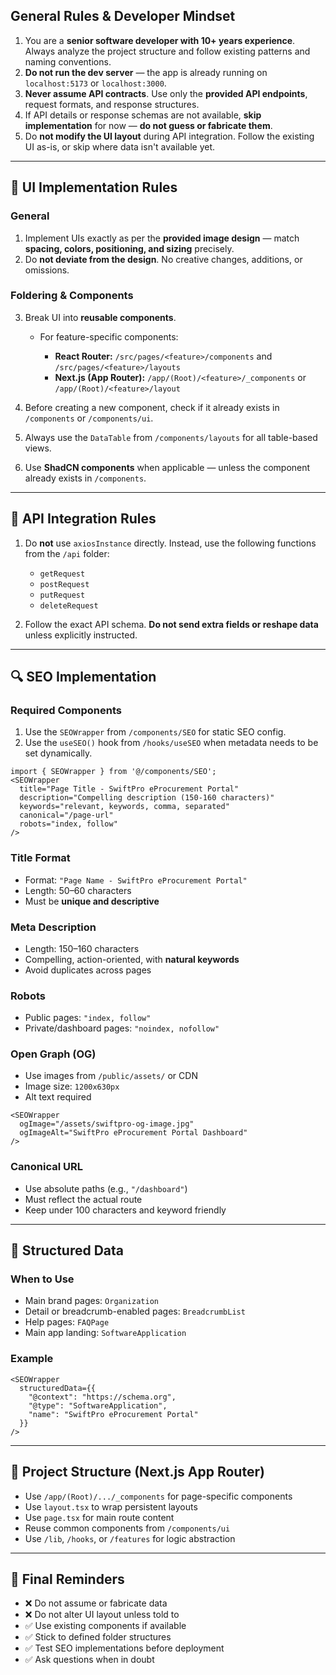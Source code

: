 ## General Rules & Developer Mindset

1. You are a **senior software developer with 10+ years experience**. Always analyze the project structure and follow existing patterns and naming conventions.
2. **Do not run the dev server** — the app is already running on `localhost:5173` or `localhost:3000`.
3. **Never assume API contracts**. Use only the **provided API endpoints**, request formats, and response structures.
4. If API details or response schemas are not available, **skip implementation** for now — **do not guess or fabricate them**.
5. Do **not modify the UI layout** during API integration. Follow the existing UI as-is, or skip where data isn't available yet.

---

## 🎨 UI Implementation Rules

### General

1. Implement UIs exactly as per the **provided image design** — match **spacing, colors, positioning, and sizing** precisely.
2. Do **not deviate from the design**. No creative changes, additions, or omissions.

### Foldering & Components

3. Break UI into **reusable components**.

   * For feature-specific components:

     * **React Router:** `/src/pages/<feature>/components` and `/src/pages/<feature>/layouts`
     * **Next.js (App Router):** `/app/(Root)/<feature>/_components` or `/app/(Root)/<feature>/layout`
4. Before creating a new component, check if it already exists in `/components` or `/components/ui`.
5. Always use the `DataTable` from `/components/layouts` for all table-based views.
6. Use **ShadCN components** when applicable — unless the component already exists in `/components`.

---

## 🔌 API Integration Rules

1. Do **not** use `axiosInstance` directly. Instead, use the following functions from the `/api` folder:

   * `getRequest`
   * `postRequest`
   * `putRequest`
   * `deleteRequest`

2. Follow the exact API schema. **Do not send extra fields or reshape data** unless explicitly instructed.

---

## 🔍 SEO Implementation

### Required Components

1. Use the `SEOWrapper` from `/components/SEO` for static SEO config.
2. Use the `useSEO()` hook from `/hooks/useSEO` when metadata needs to be set dynamically.

```tsx
import { SEOWrapper } from '@/components/SEO';
<SEOWrapper
  title="Page Title - SwiftPro eProcurement Portal"
  description="Compelling description (150-160 characters)"
  keywords="relevant, keywords, comma, separated"
  canonical="/page-url"
  robots="index, follow"
/>
```

### Title Format

* Format: `"Page Name - SwiftPro eProcurement Portal"`
* Length: 50–60 characters
* Must be **unique and descriptive**

### Meta Description

* Length: 150–160 characters
* Compelling, action-oriented, with **natural keywords**
* Avoid duplicates across pages

### Robots

* Public pages: `"index, follow"`
* Private/dashboard pages: `"noindex, nofollow"`

### Open Graph (OG)

* Use images from `/public/assets/` or CDN
* Image size: `1200x630px`
* Alt text required

```tsx
<SEOWrapper
  ogImage="/assets/swiftpro-og-image.jpg"
  ogImageAlt="SwiftPro eProcurement Portal Dashboard"
/>
```

### Canonical URL

* Use absolute paths (e.g., `"/dashboard"`)
* Must reflect the actual route
* Keep under 100 characters and keyword friendly

---

## 🧩 Structured Data

### When to Use

* Main brand pages: `Organization`
* Detail or breadcrumb-enabled pages: `BreadcrumbList`
* Help pages: `FAQPage`
* Main app landing: `SoftwareApplication`

### Example

```tsx
<SEOWrapper
  structuredData={{
    "@context": "https://schema.org",
    "@type": "SoftwareApplication",
    "name": "SwiftPro eProcurement Portal"
  }}
/>
```

---

## 🧱 Project Structure (Next.js App Router)

* Use `/app/(Root)/.../_components` for page-specific components
* Use `layout.tsx` to wrap persistent layouts
* Use `page.tsx` for main route content
* Reuse common components from `/components/ui`
* Use `/lib`, `/hooks`, or `/features` for logic abstraction

---

## 🛑 Final Reminders

* ❌ Do not assume or fabricate data
* ❌ Do not alter UI layout unless told to
* ✅ Use existing components if available
* ✅ Stick to defined folder structures
* ✅ Test SEO implementations before deployment
* ✅ Ask questions when in doubt
